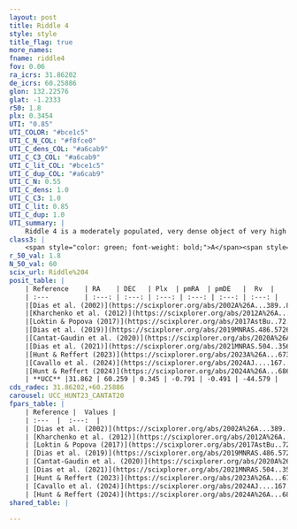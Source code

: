 ```yaml
---
layout: post
title: Riddle 4
style: style
title_flag: true
more_names: 
fname: riddle4
fov: 0.06
ra_icrs: 31.86202
de_icrs: 60.25886
glon: 132.22576
glat: -1.2333
r50: 1.8
plx: 0.3454
UTI: "0.85"
UTI_COLOR: "#bce1c5"
UTI_C_N_COL: "#f8fce0"
UTI_C_dens_COL: "#a6cab9"
UTI_C_C3_COL: "#a6cab9"
UTI_C_lit_COL: "#bce1c5"
UTI_C_dup_COL: "#a6cab9"
UTI_C_N: 0.55
UTI_C_dens: 1.0
UTI_C_C3: 1.0
UTI_C_lit: 0.85
UTI_C_dup: 1.0
UTI_summary: |
    Riddle 4 is a moderately populated, very dense object of very high C3 quality. It is well-studied in the literature.
class3: |
    <span style="color: green; font-weight: bold;">A</span><span style="color: green; font-weight: bold;">A</span>
r_50_val: 1.8
N_50_val: 60
scix_url: Riddle%204
posit_table: |
    | Reference    | RA    | DEC   | Plx  | pmRA  | pmDE   |  Rv  |
    | :---         | :---: | :---: | :---: | :---: | :---: | :---: |
    |[Dias et al. (2002)](https://scixplorer.org/abs/2002A%26A...389..871D) | 31.846 | 60.257 | -- | 9.08 | -6.01 | -- |
    |[Kharchenko et al. (2012)](https://scixplorer.org/abs/2012A%26A...543A.156K) | 31.86 | 60.271 | -- | 1.01 | -1.1 | -- |
    |[Loktin & Popova (2017)](https://scixplorer.org/abs/2017AstBu..72..257L) | 31.845 | 60.257 | -- | 0.414 | -1.534 | -- |
    |[Dias et al. (2019)](https://scixplorer.org/abs/2019MNRAS.486.5726D) | 31.846 | 60.257 | 0.337 | -0.761 | -0.523 | -30.388 |
    |[Cantat-Gaudin et al. (2020)](https://scixplorer.org/abs/2020A%26A...640A...1C) | 31.862 | 60.26 | 0.339 | -0.757 | -0.451 | -- |
    |[Dias et al. (2021)](https://scixplorer.org/abs/2021MNRAS.504..356D) | 31.858 | 60.263 | 0.349 | -0.764 | -0.474 | -- |
    |[Hunt & Reffert (2023)](https://scixplorer.org/abs/2023A%26A...673A.114H) | 31.85 | 60.262 | 0.354 | -0.806 | -0.499 | -25.266 |
    |[Cavallo et al. (2024)](https://scixplorer.org/abs/2024AJ....167...12C) | 31.83 | 60.27 | 0.352 | -- | -- | -- |
    |[Hunt & Reffert (2024)](https://scixplorer.org/abs/2024A%26A...686A..42H) | 31.85 | 60.262 | 0.354 | -0.806 | -0.499 | -25.266 |
    | **UCC** |31.862 | 60.259 | 0.345 | -0.791 | -0.491 | -44.579 | 
cds_radec: 31.86202,+60.25886
carousel: UCC_HUNT23_CANTAT20
fpars_table: |
    | Reference |  Values |
    | :---  |  :---:  |
    | [Dias et al. (2002)](https://scixplorer.org/abs/2002A%26A...389..871D) | `E(B-V)=1.1, Dist=2800.0, Age=7.6` |
    | [Kharchenko et al. (2012)](https://scixplorer.org/abs/2012A%26A...543A.156K) | `e_bv=1.049, distance=2200, log_age=7.35` |
    | [Loktin & Popova (2017)](https://scixplorer.org/abs/2017AstBu..72..257L) | `E(B-V)=0.688, Dmod=11.278, logt=8.34` |
    | [Dias et al. (2019)](https://scixplorer.org/abs/2019MNRAS.486.5726D) | `E(B-V)=0.74, Dist=2270, logAge=7.328, Z=0.003` |
    | [Cantat-Gaudin et al. (2020)](https://scixplorer.org/abs/2020A%26A...640A...1C) | `AVNN=3.01, DMNN=12.44, AgeNN=7.43` |
    | [Dias et al. (2021)](https://scixplorer.org/abs/2021MNRAS.504..356D) | `Av=3.036, Dist=2638, logage=7.034, [Fe/H]=-0.109` |
    | [Hunt & Reffert (2023)](https://scixplorer.org/abs/2023A%26A...673A.114H) | `AV50=3.288, diffAV50=0.762, MOD50=12.147, logAge50=7.163` |
    | [Cavallo et al. (2024)](https://scixplorer.org/abs/2024AJ....167...12C) | `AV50=3.04, dMod50=12.41, logAge50=7.55, [Fe/H]50=0.69` |
    | [Hunt & Reffert (2024)](https://scixplorer.org/abs/2024A%26A...686A..42H) | `MassJ=818.990` |
shared_table: |
    
---
```

